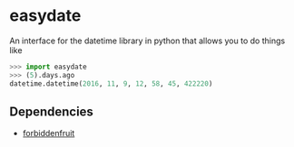 # easydate

An interface for the datetime library in python that allows you to do things like

```python
>>> import easydate
>>> (5).days.ago
datetime.datetime(2016, 11, 9, 12, 58, 45, 422220)
```

## Dependencies

* [forbiddenfruit](https://github.com/clarete/forbiddenfruit)
